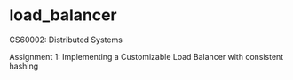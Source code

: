 # load_balancer
CS60002: Distributed Systems 

Assignment 1: Implementing a Customizable Load Balancer with consistent hashing
